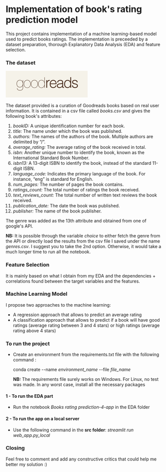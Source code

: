 # Implementation of book's rating prediction model
This project contains implementation of a machine learning-based model used to predict books ratings. The implementation is preceeded by a dataset preparation, thorough Explanatory Data Analysis (EDA) and feature selection.

### The dataset

![](readme-images/goodreads.PNG)

The dataset provided is a curation of Goodreads books based on real user information. It is contained in a csv file called *books.csv* and gives the following book's attributes:
1) *bookID:* A unique identification number for each book.
2) *title:* The name under which the book was published.
3) *authors:* The names of the authors of the book. Multiple authors are delimited by
“/”.
4) *average_rating:* The average rating of the book received in total.
5) *isbn:* Another unique number to identify the book, known as the International
Standard Book Number.
6) *isbn13:* A 13-digit ISBN to identify the book, instead of the standard 11-digit ISBN.
7) *language_code:* Indicates the primary language of the book. For instance, “eng” is
standard for English.
8) *num_pages:* The number of pages the book contains.
9) *ratings_count:* The total number of ratings the book received.
10) *text_reviews_count:* The total number of written text reviews the book received.
11) *publication_date:* The date the book was published.
12) *publisher:* The name of the book publisher.

The genre was added as the 13th attribute and obtained from one of google's API. 

**NB:** It is possible through the variable *choice* to either fetch the genre from the API or directly load the results from the csv file I saved under the name *genres.csv*. I suggest you to take the 2nd option. Otherwise, it would take a much longer time to run all the notebook.

### Feature Selection
It is mainly based on what I obtain from my EDA and the dependencies + correlations found between the target variables and the features.

### Machine Learning Model
I propose two approaches to the machine learning:
* A regression approach that allows to predict an average rating
* A classification approach that allows to predict if a book will have good ratings (average rating between 3 and 4 stars) or high ratings (average rating above 4 stars)

### To run the project
* Create an environment from the requirements.txt file with the following command :   

    conda create --name *environment_name* --file *file_name*

    **NB:** The requirements file surely works on Windows. For Linux, no test was made. In any worst case, install all the necessary packages
    
#### 1 - To run the EDA part 
* Run the notebook *Books rating prediction-4-app* in the EDA folder

#### 2 - To run the app on a local server
* Use the following command in the **src folder**: *streamlit run web_app.py_local*

### Closing
Feel free to comment and add any constructive critics that could help me better my solution :) 




